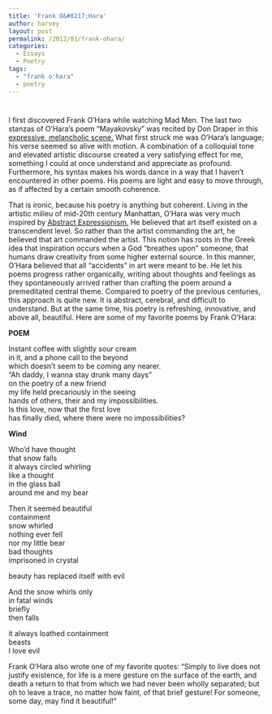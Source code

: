 ```yaml
---
title: 'Frank O&#8217;Hara'
author: harvey
layout: post
permalink: /2012/01/frank-ohara/
categories:
  - Essays
  - Poetry
tags:
  - "frank o'hara"
  - poetry
---
```

# 

I first discovered Frank O’Hara while watching Mad Men. The last two stanzas of O’Hara’s poem “Mayakovsky” was recited by Don Draper in this [expressive, melancholic scene.][1] What first struck me was O’Hara’s language; his verse seemed so alive with motion. A combination of a colloquial tone and elevated artistic discourse created a very satisfying effect for me, something I could at once understand and appreciate as profound. Furthermore, his syntax makes his words dance in a way that I haven’t encountered in other poems. His poems are light and easy to move through, as if affected by a certain smooth coherence.

 [1]: http://www.youtube.com/watch?v=9XKN0iZG_4s

That is ironic, because his poetry is anything but coherent. Living in the artistic milieu of mid-20th century Manhattan, O’Hara was very much inspired by [Abstract Expressionism.][2] He believed that art itself existed on a transcendent level. So rather than the artist commanding the art, he believed that art commanded the artist. This notion has roots in the Greek idea that inspiration occurs when a God “breathes upon” someone, that humans draw creativity from some higher external source. In this manner, O’Hara believed that all “accidents” in art were meant to be. He let his poems progress rather organically, writing about thoughts and feelings as they spontaneously arrived rather than crafting the poem around a premeditated central theme. Compared to poetry of the previous centuries, this approach is quite new. It is abstract, cerebral, and difficult to understand. But at the same time, his poetry is refreshing, innovative, and above all, beautiful. Here are some of my favorite poems by Frank O’Hara:

 [2]: http://en.wikipedia.org/wiki/Abstract_expressionism

**POEM**

Instant coffee with slightly sour cream  
in it, and a phone call to the beyond  
which doesn’t seem to be coming any nearer.  
“Ah daddy, I wanna stay drunk many days”  
on the poetry of a new friend  
my life held precariously in the seeing  
hands of others, their and my impossibilities.  
Is this love, now that the first love  
has finally died, where there were no impossibilities?

**Wind**

Who’d have thought  
that snow falls  
it always circled whirling  
like a thought  
in the glass ball  
around me and my bear

Then it seemed beautiful  
containment  
snow whirled  
nothing ever fell  
nor my little bear  
bad thoughts  
imprisoned in crystal

beauty has replaced itself with evil

And the snow whirls only  
in fatal winds  
briefly  
then falls

it always loathed containment  
beasts  
I love evil

Frank O’Hara also wrote one of my favorite quotes: “Simply to live does not justify existence, for life is a mere gesture on the surface of the earth, and death a return to that from which we had never been wholly separated; but oh to leave a trace, no matter how faint, of that brief gesture! For someone, some day, may find it beautiful!”